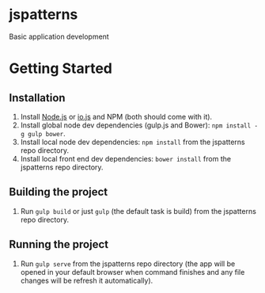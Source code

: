 # jspatterns
Basic application development

# Getting Started

## Installation

1. Install [Node.js](http://nodejs.org/) or [io.js](https://iojs.org) and NPM (both should come with it).
2. Install global node dev dependencies (gulp.js and Bower): `npm install -g gulp bower`.
3. Install local node dev dependencies: `npm install` from the jspatterns repo directory.
4. Install local front end dev dependencies: `bower install` from the jspatterns repo directory.

## Building the project

1. Run `gulp build` or just `gulp` (the default task is build) from the jspatterns repo directory.

## Running the project

1. Run `gulp serve` from the jspatterns repo directory (the app will be opened in your default browser when command finishes and any file changes will be refresh it automatically).
